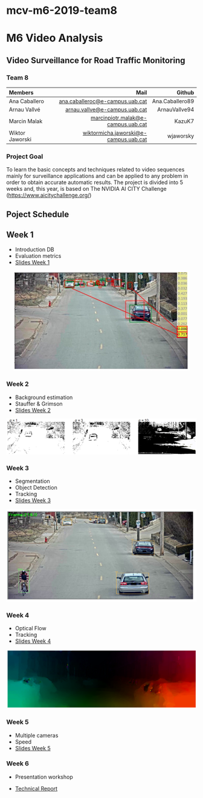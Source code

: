 # mcv-m6-2019-team8


# M6 Video Analysis

## Video Surveillance for Road Traffic Monitoring

### Team 8
| Members       |  Mail                           | Github |
| :---          | ---:                            | ---: |
| Ana Caballero | ana.caballeroc@e-campus.uab.cat | Ana.Caballero89 |
| Arnau Vallvé  | arnau.vallve@e-campus.uab.cat   | ArnauVallve94 |
| Marcin Malak  | marcinpiotr.malak@e-campus.uab.cat  | KazuK7 |
| Wiktor Jaworski | wiktormicha.jaworski@e-campus.uab.cat  | wjaworsky |


###  Project Goal
To learn the basic concepts and techniques related to video sequences mainly for surveillance applications and can be applied to any problem in order to obtain accurate automatic results.
The project is divided into 5 weeks and, this year, is based on The NVIDIA AI CITY Challenge (https://www.aicitychallenge.org/)

## Poject Schedule
## Week 1
- Introduction DB
- Evaluation metrics
- [Slides Week 1](https://docs.google.com/presentation/d/1QqUpTQ17ai2_8i-_77kf4A69zO-8pxEvA6Q4RdeT06o/edit#slide=id.p) 

<div align="center">
  <img src="https://github.com/mcv-m6-video/mcv-m6-2019-team8/blob/master/week1/imgWeek1.PNG">
</div>

### Week 2
- Background estimation
- Stauffer & Grimson
- [Slides Week 2](https://docs.google.com/presentation/d/1YcZWX69NVLLItkt1Y1R9L2ztg6i9ycPz6nSiEDatVws/edit)

<div align="center">
  <img src="https://github.com/mcv-m6-video/mcv-m6-2019-team8/blob/master/week2/imgWeek2.PNG">
</div>

### Week 3
- Segmentation
- Object Detection
- Tracking
- [Slides Week 3](https://docs.google.com/presentation/d/1VnUszuydOZ6Ep9bWKlPd911d-CRs6RhJaZIb5d8auv4/edit)

<div align="center">
  <img src="https://github.com/mcv-m6-video/mcv-m6-2019-team8/blob/master/week3/imgWeek3.PNG">
</div>

### Week 4
- Optical Flow
- Tracking
- [Slides Week 4](https://docs.google.com/presentation/d/16n99UauwVxce0t2xAHwBlb8BFVRFUW1_1sApJWLZc4A/edit)

<div align="center">
  <img src="https://github.com/mcv-m6-video/mcv-m6-2019-team8/blob/master/week4/imgWeek4.PNG">
</div>

### Week 5
- Multiple cameras
- Speed
- [Slides Week 5](https://docs.google.com/presentation/d/1KKxJNzPyEG6kwUT2Btdp53FqrZyecdhszeUKBU5seS8/edit?usp=sharing)

### Week 6
- Presentation workshop

- [Technical Report](https://github.com/mcv-m6-video/mcv-m6-2019-team8/blob/master/REPORT/M6_2019_Video_Analysis_____NEW____%20(1).pdf)

